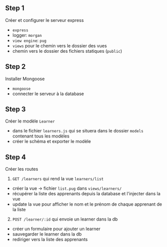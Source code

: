 ## Step 1
Créer et configurer le serveur express
- `express`
- logger: `morgan`
- `view engine`: `pug`
- `views` pour le chemin vers le dossier des vues
- chemin vers le dossier des fichiers statiques (`public`)

## Step 2
Installer Mongoose
- `mongoose`
- connecter le serveur à la database

## Step 3
Créer le modèle `Learner`
- dans le fichier `learners.js` qui se situera dans le dossier `models` contenant tous les modèles
- créer le schéma et exporter le modèle

## Step 4
Créer les routes
1. `GET /learners` qui rend la vue `learners/list`
  - créer la vue -> fichier `list.pug` dans `views/learners/`
  - récupérer la liste des apprenants depuis la database et l'injecter dans la vue
  - update la vue pour afficher le nom et le prénom de chaque apprenant de la liste
  
2. `POST /learner/:id` qui envoie un learner dans la db
  - créer un formulaire pour ajouter un learner
  - sauvegarder le learner dans la db
  - rediriger vers la liste des apprenants
